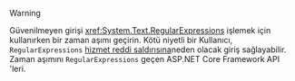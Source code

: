 > [!WARNING]
> Güvenilmeyen girişi <xref:System.Text.RegularExpressions> işlemek için kullanırken bir zaman aşımı geçirin. Kötü niyetli bir Kullanıcı, `RegularExpressions` [hizmet reddi saldırısına](https://www.us-cert.gov/ncas/tips/ST04-015)neden olacak giriş sağlayabilir. Zaman aşımını `RegularExpressions` geçen ASP.NET Core Framework API 'leri.